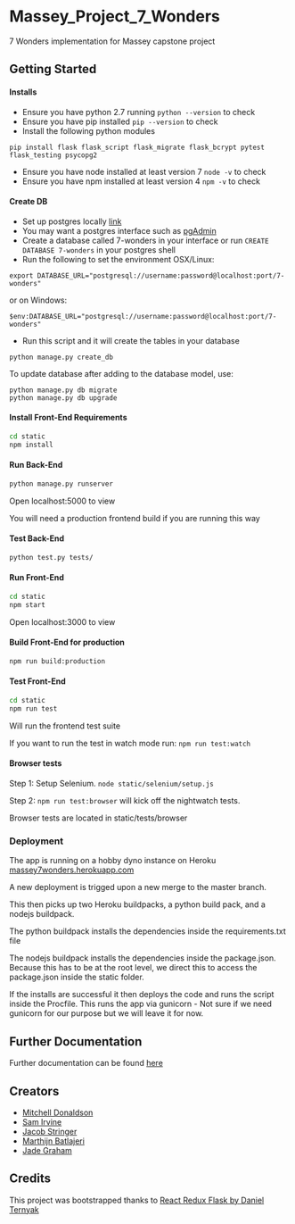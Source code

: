 # Massey_Project_7_Wonders
7 Wonders implementation for Massey capstone project

## Getting Started

#### Installs
* Ensure you have python 2.7 running `python --version` to check
* Ensure you have pip installed `pip --version` to check
* Install the following python modules
```
pip install flask flask_script flask_migrate flask_bcrypt pytest flask_testing psycopg2
```
* Ensure you have node installed at least version 7 `node -v` to check
* Ensure you have npm installed at least version 4 `npm -v` to check

#### Create DB
* Set up postgres locally [link](http://postgresguide.com/setup/install.html)
* You may want a postgres interface such as [pgAdmin](https://www.pgadmin.org/)
* Create a database called 7-wonders in your interface or run `CREATE DATABASE 7-wonders` in your postgres shell
* Run the following to set the environment
OSX/Linux:
```
export DATABASE_URL="postgresql://username:password@localhost:port/7-wonders"
```
or on Windows:
```
$env:DATABASE_URL="postgresql://username:password@localhost:port/7-wonders"
```
* Run this script and it will create the tables in your database
```
python manage.py create_db
```

To update database after adding to the database model, use:
```
python manage.py db migrate
python manage.py db upgrade
```


#### Install Front-End Requirements
```sh
cd static
npm install
```

#### Run Back-End

```sh
python manage.py runserver
```
Open localhost:5000 to view

You will need a production frontend build if you are running this way

#### Test Back-End

```sh
python test.py tests/
```

#### Run Front-End

```sh
cd static
npm start
```
Open localhost:3000 to view

#### Build Front-End for production

```sh
npm run build:production
```

#### Test Front-End
```sh
cd static
npm run test
```
Will run the frontend test suite

If you want to run the test in watch mode run:
`npm run test:watch`

#### Browser tests
Step 1:
Setup Selenium.
`node static/selenium/setup.js`

Step 2:
`npm run test:browser` will kick off the nightwatch tests.

Browser tests are located in static/tests/browser

### Deployment
The app is running on a hobby dyno instance on Heroku
[massey7wonders.herokuapp.com](https://massey7wonders.herokuapp.com)

A new deployment is trigged upon a new merge to the master branch.

This then picks up two Heroku buildpacks, a python build pack, and a nodejs buildpack.

The python buildpack installs the dependencies inside the requirements.txt file

The nodejs buildpack installs the dependencies inside the package.json. Because this has to be at the root level, we direct this to access the package.json inside the static folder.

If the installs are successful it then deploys the code and runs the script inside the Procfile. This runs the app via gunicorn - Not sure if we need gunicorn for our purpose but we will leave it for now.

## Further Documentation
Further documentation can be found [here](https://drive.google.com/drive/folders/0BxaJR_flclorQ3RYaUs4UmREamM?usp=sharing)

## Creators
* [Mitchell Donaldson](https://github.com/mmdonaldson/)
* [Sam Irvine](https://github.com/Sam-Irv/)
* [Jacob Stringer](https://github.com/jacobstringer)
* [Marthijn Batlajeri](https://github.com/Marthijn-B)
* [Jade Graham](https://github.com/wackydapper)

## Credits
This project was bootstrapped thanks to [React Redux Flask by Daniel Ternyak](https://github.com/dternyak/React-Redux-Flask)
